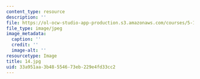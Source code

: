```yaml
---
content_type: resource
description: ''
file: https://ol-ocw-studio-app-production.s3.amazonaws.com/courses/5-112-principles-of-chemical-science-fall-2005/33a951aa3b48554673eb229e4fd33cc2_14.jpg
file_type: image/jpeg
image_metadata:
  caption: ''
  credit: ''
  image-alt: ''
resourcetype: Image
title: 14.jpg
uid: 33a951aa-3b48-5546-73eb-229e4fd33cc2
---
```

